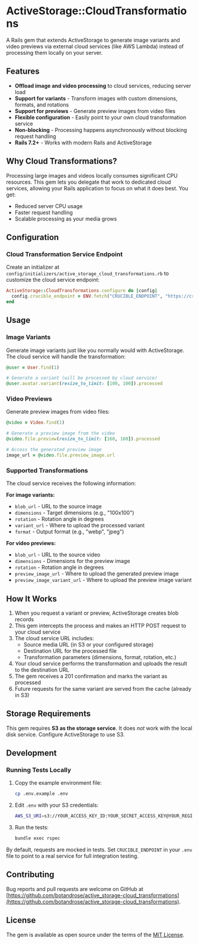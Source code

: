 # ActiveStorage::CloudTransformations

A Rails gem that extends ActiveStorage to generate image variants and video previews via external cloud services (like AWS Lambda) instead of processing them locally on your server.

## Features

- **Offload image and video processing** to cloud services, reducing server load
- **Support for variants** - Transform images with custom dimensions, formats, and rotations
- **Support for previews** - Generate preview images from video files
- **Flexible configuration** - Easily point to your own cloud transformation service
- **Non-blocking** - Processing happens asynchronously without blocking request handling
- **Rails 7.2+** - Works with modern Rails and ActiveStorage

## Why Cloud Transformations?

Processing large images and videos locally consumes significant CPU resources. This gem lets you delegate that work to dedicated cloud services, allowing your Rails application to focus on what it does best. You get:

- Reduced server CPU usage
- Faster request handling
- Scalable processing as your media grows

## Configuration

### Cloud Transformation Service Endpoint

Create an initializer at `config/initializers/active_storage_cloud_transformations.rb` to customize the cloud service endpoint:

```ruby
ActiveStorage::CloudTransformations.configure do |config|
  config.crucible_endpoint = ENV.fetch("CRUCIBLE_ENDPOINT", "https://crucible.example.com/prod")
end
```

## Usage

### Image Variants

Generate image variants just like you normally would with ActiveStorage. The cloud service will handle the transformation:

```ruby
@user = User.find(1)

# Generate a variant (will be processed by cloud service)
@user.avatar.variant(resize_to_limit: [100, 100]).processed
```

### Video Previews

Generate preview images from video files:

```ruby
@video = Video.find(1)

# Generate a preview image from the video
@video.file.preview(resize_to_limit: [160, 160]).processed

# Access the generated preview image
image_url = @video.file.preview_image.url
```

### Supported Transformations

The cloud service receives the following information:

**For image variants:**
- `blob_url` - URL to the source image
- `dimensions` - Target dimensions (e.g., "100x100")
- `rotation` - Rotation angle in degrees
- `variant_url` - Where to upload the processed variant
- `format` - Output format (e.g., "webp", "jpeg")

**For video previews:**
- `blob_url` - URL to the source video
- `dimensions` - Dimensions for the preview image
- `rotation` - Rotation angle in degrees
- `preview_image_url` - Where to upload the generated preview image
- `preview_image_variant_url` - Where to upload the preview image variant

## How It Works

1. When you request a variant or preview, ActiveStorage creates blob records
2. This gem intercepts the process and makes an HTTP POST request to your cloud service
3. The cloud service URL includes:
   - Source media URL (in S3 or your configured storage)
   - Destination URL for the processed file
   - Transformation parameters (dimensions, format, rotation, etc.)
4. Your cloud service performs the transformation and uploads the result to the destination URL
5. The gem receives a 201 confirmation and marks the variant as processed
6. Future requests for the same variant are served from the cache (already in S3)

## Storage Requirements

This gem requires **S3 as the storage service**. It does _not_ work with the local disk service. Configure ActiveStorage to use S3.

## Development

### Running Tests Locally

1. Copy the example environment file:
   ```bash
   cp .env.example .env
   ```

2. Edit `.env` with your S3 credentials:
   ```bash
   AWS_S3_URI=s3://YOUR_ACCESS_KEY_ID:YOUR_SECRET_ACCESS_KEY@YOUR_REGION.amazonaws.com/YOUR_BUCKET
   ```

3. Run the tests:
   ```bash
   bundle exec rspec
   ```

By default, requests are mocked in tests. Set `CRUCIBLE_ENDPOINT` in your `.env` file to point to a real service for full integration testing.

## Contributing

Bug reports and pull requests are welcome on GitHub at [https://github.com/botandrose/active_storage-cloud_transformations](https://github.com/botandrose/active_storage-cloud_transformations).

## License

The gem is available as open source under the terms of the [MIT License](LICENSE.txt).
